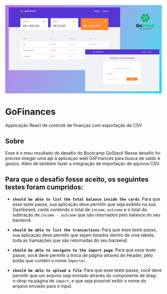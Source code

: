 <img alt="GoStack" src="https://github.com/caiulucas/assets/blob/master/gofinances.png" />

# GoFinances
Applicação React de controle de finanças com exportação de CSV

## Sobre
Esse é o meu resultado do desafio do Bootcamp GoStack
Nesse desafio foi preciso integar uma api à aplicaçao web GoFinances para busca de saldo e gastos. Além de também fazer a integração de importação de aquivos CSV.

## Para que o desafio fosse aceito, os seguintes testes foram cumpridos:

- **`should be able to list the total balance inside the cards`**: Para que esse teste passe, sua aplicação deve permitir que seja exibido na sua Dashboard, cards contendo o total de `income`, `outcome` e o total da subtração de `income - outcome` que são retornados pelo balance do seu backend.

* **`should be able to list the transactions`**: Para que esse teste passe, sua aplicação deve permitir que sejam listados dentro de uma tabela, toda as transações que são retornadas do seu backend.

- **`should be able to navigate to the import page`**: Para que esse teste passe, você deve permitir a troca de página através do Header, pelo botão que contém o nome `Importar`.

- **`should be able to upload a file`**: Para que esse teste passe, você deve permitir que um arquivo seja enviado através do componente de drag-n-drop na página de `import`, e que seja possível exibir o nome do arquivo enviado para o input.

